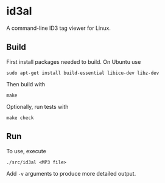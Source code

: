 # id3al
A command-line ID3 tag viewer for Linux.

## Build

First install packages needed to build. On Ubuntu use

    sudo apt-get install build-essential libicu-dev libz-dev

Then build with

    make

Optionally, run tests with

    make check

## Run

To use, execute

    ./src/id3al <MP3 file>

Add `-v` arguments to produce more detailed output.
